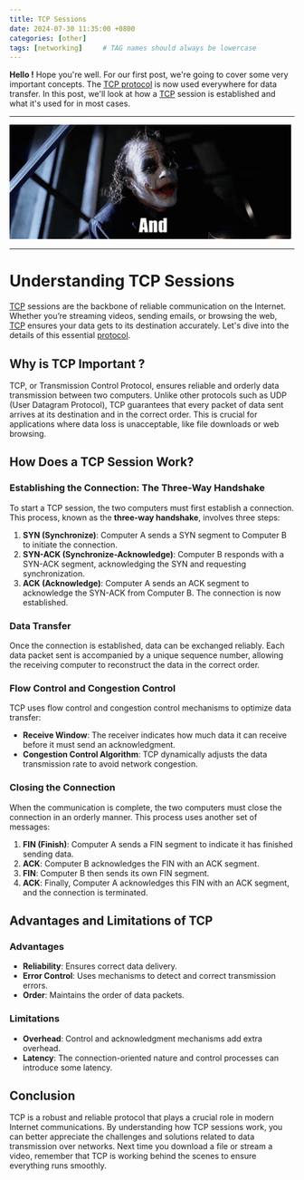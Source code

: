 ```yaml
---
title: TCP Sessions
date: 2024-07-30 11:35:00 +0800
categories: [other]
tags: [networking]     # TAG names should always be lowercase
---
```


**Hello !** Hope you're well. For our first post, we're going to cover some very important concepts. The [TCP protocol](https://en.m.wikipedia.org/wiki/Transmission_Control_Protocol) is now used everywhere for data transfer. In this post, we'll look at how a [TCP](https://en.m.wikipedia.org/wiki/Transmission_Control_Protocol) session is established and what it's used for in most cases. 

---

![herewego](/assets/img/IMG_2648.gif)

---

# Understanding TCP Sessions

[TCP](https://en.m.wikipedia.org/wiki/Transmission_Control_Protocol) sessions are the backbone of reliable communication on the Internet. Whether you’re streaming videos, sending emails, or browsing the web, [TCP](https://en.m.wikipedia.org/wiki/Transmission_Control_Protocol) ensures your data gets to its destination accurately. Let's dive into the details of this essential [protocol](https://www.cloudflare.com/en-gb/learning/network-layer/what-is-a-protocol/).

## Why is TCP Important ?

TCP, or Transmission Control Protocol, ensures reliable and orderly data transmission between two computers. Unlike other protocols such as UDP (User Datagram Protocol), TCP guarantees that every packet of data sent arrives at its destination and in the correct order. This is crucial for applications where data loss is unacceptable, like file downloads or web browsing.

## How Does a TCP Session Work?

### Establishing the Connection: The Three-Way Handshake

To start a TCP session, the two computers must first establish a connection. This process, known as the **three-way handshake**, involves three steps:

1. **SYN (Synchronize)**: Computer A sends a SYN segment to Computer B to initiate the connection.
2. **SYN-ACK (Synchronize-Acknowledge)**: Computer B responds with a SYN-ACK segment, acknowledging the SYN and requesting synchronization.
3. **ACK (Acknowledge)**: Computer A sends an ACK segment to acknowledge the SYN-ACK from Computer B. The connection is now established.

### Data Transfer

Once the connection is established, data can be exchanged reliably. Each data packet sent is accompanied by a unique sequence number, allowing the receiving computer to reconstruct the data in the correct order.

### Flow Control and Congestion Control

TCP uses flow control and congestion control mechanisms to optimize data transfer:

- **Receive Window**: The receiver indicates how much data it can receive before it must send an acknowledgment.
- **Congestion Control Algorithm**: TCP dynamically adjusts the data transmission rate to avoid network congestion.

### Closing the Connection

When the communication is complete, the two computers must close the connection in an orderly manner. This process uses another set of messages:

1. **FIN (Finish)**: Computer A sends a FIN segment to indicate it has finished sending data.
2. **ACK**: Computer B acknowledges the FIN with an ACK segment.
3. **FIN**: Computer B then sends its own FIN segment.
4. **ACK**: Finally, Computer A acknowledges this FIN with an ACK segment, and the connection is terminated.

## Advantages and Limitations of TCP

### Advantages
- **Reliability**: Ensures correct data delivery.
- **Error Control**: Uses mechanisms to detect and correct transmission errors.
- **Order**: Maintains the order of data packets.

### Limitations
- **Overhead**: Control and acknowledgment mechanisms add extra overhead.
- **Latency**: The connection-oriented nature and control processes can introduce some latency.

## Conclusion

TCP is a robust and reliable protocol that plays a crucial role in modern Internet communications. By understanding how TCP sessions work, you can better appreciate the challenges and solutions related to data transmission over networks. Next time you download a file or stream a video, remember that TCP is working behind the scenes to ensure everything runs smoothly.
